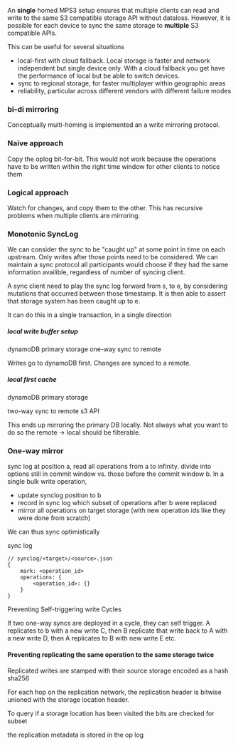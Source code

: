 
An **single** homed MPS3 setup ensures that multiple clients can read and write to the same S3 compatible storage API without dataloss. However, it is possible for each device to sync the same storage to **multiple** S3 compatible APIs.

This can be useful for several situations
- local-first with cloud fallback. Local storage is faster and network independent but single device only. With a cloud fallback you get have the performance of local but be able to switch devices.
- sync to regional storage, for faster multiplayer within geographic areas
- reliability, particular across different vendors with different failure modes


###  bi-di mirroring

Conceptually multi-homing is implemented an a write mirroring protocol.

### Naive approach

Copy the oplog bit-for-bit. This would not work because the operations have to be written within the right time window for other clients to notice them

### Logical approach

Watch for changes, and copy them to the other. This has recursive problems when multiple clients are mirroring.


### Monotonic SyncLog

We can consider the sync to be "caught up" at some point in time on each upstream. Only writes after those points need to be considered. We can maintain a sync protocol all participants would choose if they had the same information availible, regardless of number of syncing client.

A sync client need to play the sync log forward from s, to e, by considering mutations that occurred between those timestamp. It is then able to assert that storage system has been caught up to e.

It can do this in a single transaction, in a single direction

##### local write buffer setup

dynamoDB primary storage
one-way sync to remote

Writes go to dynamoDB first. Changes are synced to a remote.

##### local first cache

dynamoDB primary storage

two-way sync to remote s3 API

This ends up mirroring the primary DB locally. Not always what you want to do so the remote -> local should be filterable.


### One-way mirror

sync log at position a,
read all operations from a to infinity. 
divide into options still in commit window vs. those before the commit window b.
In a single  bulk write operation,
- update synclog position to b
- record in sync log which subset of operations after b were replaced
- mirror all operations on target storage (with new operation ids like they were done from scratch)

We can thus sync optimistically 

sync log

```
// synclog/<target>/<source>.json
{
	mark: <operation_id>
	operations: {
		<operation_id>: {}
	}
}
```


Preventing Self-triggering write Cycles

If two one-way syncs are deployed in a cycle, they can self trigger. A replicates to b with a new write C, then B replicate that write back to A with a new write D, then A replicates to B with new write E etc.

#### Preventing replicating the same operation to the same storage twice

Replicated writes are stamped with their source storage encoded as a hash sha256

For each hop on the replication network, the replication header is bitwise unioned with the storage location header.

To query if a storage location has been visited the bits are checked for subset

the replication metadata is stored in the op log







